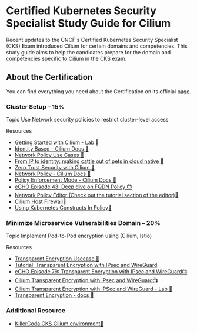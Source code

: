 # Certified Kubernetes Security Specialist Study Guide for Cilium 


Recent updates to the CNCF's  Certified Kubernetes Security Specialist (CKS) Exam introduced Cilium for certain domains and competencies. This study guide aims to help the candidates prepare for the domain and competencies specific to Cilium in the CKS exam. 

## About the Certification
You can find everything you need about the Certification on its official [page](https://training.linuxfoundation.org/certification/certified-kubernetes-security-specialist/).

### Cluster Setup – 15%

Topic
Use Network security policies to restrict cluster-level access

Resources
- [Getting Started with Cilium - Lab 🥼](https://isovalent.com/labs/cilium-getting-started/?journey=security)
- [Identity Based - Cilium Docs 📖](https://docs.cilium.io/en/stable/security/network/identity/)
- [Network Policy Use Cases 📖](https://cilium.io/use-cases/network-policy/)
- [From IP to identity: making cattle out of pets in cloud native 📖](https://www.cncf.io/blog/2023/07/24/from-ip-to-identity-making-cattle-out-of-pets-in-cloud-native/)
- [Zero Trust Security with Cilium 📖](https://isovalent.com/blog/post/zero-trust-security-with-cilium/)
- [Network Policy - Cilium Docs 📖](https://www.google.com/url?q=https://docs.cilium.io/en/latest/security/policy/&sa=D&source=docs&ust=1752587154689176&usg=AOvVaw3jXm8N7S5nAp45QDng9Olg)
- [Policy Enforcement Mode - Cilium Docs 📖](https://docs.cilium.io/en/latest/security/policy/intro/)
- [eCHO Episode 43: Deep dive on FQDN Policy 📺](https://www.youtube.com/watch?v=iJ98HRZi8hM)
- [Network Policy Editor (Check out the tutorial section of the editor)🥼](https://editor.networkpolicy.io/)
- [Cilium Host Firewall🥼](https://isovalent.com/labs/cilium-host-firewall/?journey=security)
- [Using Kubernetes Constructs In Policy📖](https://docs.cilium.io/en/latest/security/policy/kubernetes/)


### Minimize Microservice Vulnerabilities Domain – 20%

Topic
Implement Pod-to-Pod encryption using (Cilium, Istio)

Resources 
- [Transparent Encryption Usecase 📖](https://cilium.io/use-cases/transparent-encryption/)
- [Tutorial: Transparent Encryption with IPsec and WireGuard](https://isovalent.com/blog/post/tutorial-transparent-encryption-with-ipsec-and-wireguard/)
- [eCHO Episode 79: Transparent Encryption with IPsec and WireGuard📺](https://www.youtube.com/watch?v=vj7M-t9MK6s)
- [Cilium Transparent Encryption with IPsec and WireGuard📺](https://www.youtube.com/watch?v=RAmJXsMeACU)
- [Cilium Transparent Encryption with IPSec and WireGuard - Lab 🥼](https://isovalent.com/labs/cilium-transparent-encryption-with-ipsec-and-wireguard/?journey=security)
- [Transparent Encryption -  docs 📖](https://docs.cilium.io/en/stable/security/network/encryption/#gsg-encryption)

### Additional Resource

- [KillerCoda CKS  Cilium environment🥼](https://killercoda.com/killer-shell-cks/scenario/playground-cilium)

